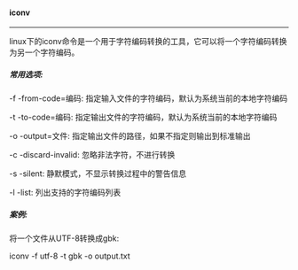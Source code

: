 #### iconv

---

linux下的iconv命令是一个用于字符编码转换的工具，它可以将一个字符编码转换为另一个字符编码。

##### 常用选项:

-f -from-code=编码: 指定输入文件的字符编码，默认为系统当前的本地字符编码

-t -to-code=编码: 指定输出文件的字符编码，默认为系统当前的本地字符编码

-o -output=文件: 指定输出文件的路径，如果不指定则输出到标准输出

-c -discard-invalid: 忽略非法字符，不进行转换

-s -silent: 静默模式，不显示转换过程中的警告信息

-l -list: 列出支持的字符编码列表

##### 案例:

将一个文件从UTF-8转换成gbk:

iconv -f utf-8 -t gbk -o output.txt

